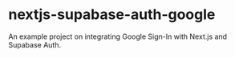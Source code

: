 # nextjs-supabase-auth-google

An example project on integrating Google Sign-In with Next.js and Supabase Auth.
